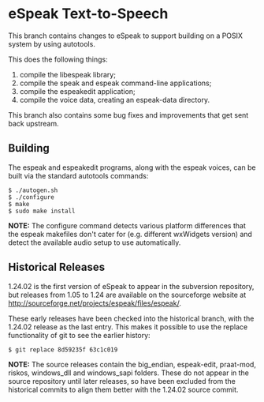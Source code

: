 # eSpeak Text-to-Speech

This branch contains changes to eSpeak to support building on a POSIX system
by using autotools.

This does the following things:

1.  compile the libespeak library;
2.  compile the speak and espeak command-line applications;
3.  compile the espeakedit application;
4.  compile the voice data, creating an espeak-data directory.

This branch also contains some bug fixes and improvements that get
sent back upstream.

## Building

The espeak and espeakedit programs, along with the espeak voices, can
be built via the standard autotools commands:

	$ ./autogen.sh
	$ ./configure
	$ make
	$ sudo make install

__NOTE:__ The configure command detects various platform differences that
the espeak makefiles don't cater for (e.g. different wxWidgets version)
and detect the available audio setup to use automatically.

## Historical Releases

1.24.02 is the first version of eSpeak to appear in the subversion
repository, but releases from 1.05 to 1.24 are available on the
sourceforge website at http://sourceforge.net/projects/espeak/files/espeak/.

These early releases have been checked into the historical branch,
with the 1.24.02 release as the last entry. This makes it possible
to use the replace functionality of git to see the earlier history:

	$ git replace 8d59235f 63c1c019

__NOTE:__ The source releases contain the big_endian, espeak-edit, praat-mod,
riskos, windows_dll and windows_sapi folders. These do not appear in the
source repository until later releases, so have been excluded from the
historical commits to align them better with the 1.24.02 source commit.
